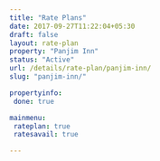 ```yaml
---
title: "Rate Plans"
date: 2017-09-27T11:22:04+05:30
draft: false
layout: rate-plan
property: "Panjim Inn"
status: "Active"
url: /details/rate-plan/panjim-inn/
slug: "panjim-inn/"

propertyinfo:
 done: true

mainmenu:
 rateplan: true
 ratesavail: true

---
```


